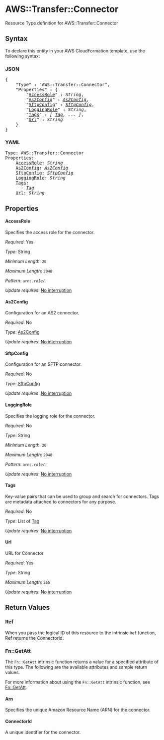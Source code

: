 # AWS::Transfer::Connector

Resource Type definition for AWS::Transfer::Connector

## Syntax

To declare this entity in your AWS CloudFormation template, use the following syntax:

### JSON

<pre>
{
    "Type" : "AWS::Transfer::Connector",
    "Properties" : {
        "<a href="#accessrole" title="AccessRole">AccessRole</a>" : <i>String</i>,
        "<a href="#as2config" title="As2Config">As2Config</a>" : <i><a href="as2config.md">As2Config</a></i>,
        "<a href="#sftpconfig" title="SftpConfig">SftpConfig</a>" : <i><a href="sftpconfig.md">SftpConfig</a></i>,
        "<a href="#loggingrole" title="LoggingRole">LoggingRole</a>" : <i>String</i>,
        "<a href="#tags" title="Tags">Tags</a>" : <i>[ <a href="tag.md">Tag</a>, ... ]</i>,
        "<a href="#url" title="Url">Url</a>" : <i>String</i>
    }
}
</pre>

### YAML

<pre>
Type: AWS::Transfer::Connector
Properties:
    <a href="#accessrole" title="AccessRole">AccessRole</a>: <i>String</i>
    <a href="#as2config" title="As2Config">As2Config</a>: <i><a href="as2config.md">As2Config</a></i>
    <a href="#sftpconfig" title="SftpConfig">SftpConfig</a>: <i><a href="sftpconfig.md">SftpConfig</a></i>
    <a href="#loggingrole" title="LoggingRole">LoggingRole</a>: <i>String</i>
    <a href="#tags" title="Tags">Tags</a>: <i>
      - <a href="tag.md">Tag</a></i>
    <a href="#url" title="Url">Url</a>: <i>String</i>
</pre>

## Properties

#### AccessRole

Specifies the access role for the connector.

_Required_: Yes

_Type_: String

_Minimum Length_: <code>20</code>

_Maximum Length_: <code>2048</code>

_Pattern_: <code>arn:.*role/.*</code>

_Update requires_: [No interruption](https://docs.aws.amazon.com/AWSCloudFormation/latest/UserGuide/using-cfn-updating-stacks-update-behaviors.html#update-no-interrupt)

#### As2Config

Configuration for an AS2 connector.

_Required_: No

_Type_: <a href="as2config.md">As2Config</a>

_Update requires_: [No interruption](https://docs.aws.amazon.com/AWSCloudFormation/latest/UserGuide/using-cfn-updating-stacks-update-behaviors.html#update-no-interrupt)

#### SftpConfig

Configuration for an SFTP connector.

_Required_: No

_Type_: <a href="sftpconfig.md">SftpConfig</a>

_Update requires_: [No interruption](https://docs.aws.amazon.com/AWSCloudFormation/latest/UserGuide/using-cfn-updating-stacks-update-behaviors.html#update-no-interrupt)

#### LoggingRole

Specifies the logging role for the connector.

_Required_: No

_Type_: String

_Minimum Length_: <code>20</code>

_Maximum Length_: <code>2048</code>

_Pattern_: <code>arn:.*role/.*</code>

_Update requires_: [No interruption](https://docs.aws.amazon.com/AWSCloudFormation/latest/UserGuide/using-cfn-updating-stacks-update-behaviors.html#update-no-interrupt)

#### Tags

Key-value pairs that can be used to group and search for connectors. Tags are metadata attached to connectors for any purpose.

_Required_: No

_Type_: List of <a href="tag.md">Tag</a>

_Update requires_: [No interruption](https://docs.aws.amazon.com/AWSCloudFormation/latest/UserGuide/using-cfn-updating-stacks-update-behaviors.html#update-no-interrupt)

#### Url

URL for Connector

_Required_: Yes

_Type_: String

_Maximum Length_: <code>255</code>

_Update requires_: [No interruption](https://docs.aws.amazon.com/AWSCloudFormation/latest/UserGuide/using-cfn-updating-stacks-update-behaviors.html#update-no-interrupt)

## Return Values

### Ref

When you pass the logical ID of this resource to the intrinsic `Ref` function, Ref returns the ConnectorId.

### Fn::GetAtt

The `Fn::GetAtt` intrinsic function returns a value for a specified attribute of this type. The following are the available attributes and sample return values.

For more information about using the `Fn::GetAtt` intrinsic function, see [Fn::GetAtt](https://docs.aws.amazon.com/AWSCloudFormation/latest/UserGuide/intrinsic-function-reference-getatt.html).

#### Arn

Specifies the unique Amazon Resource Name (ARN) for the connector.

#### ConnectorId

A unique identifier for the connector.

